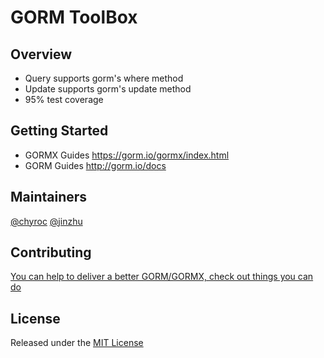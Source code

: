 # GORM ToolBox

## Overview

- Query supports gorm's where method
- Update supports gorm's update method
- 95% test coverage

## Getting Started

- GORMX Guides https://gorm.io/gormx/index.html
- GORM Guides http://gorm.io/docs

## Maintainers

[@chyroc](https://github.com/chyroc)
[@jinzhu](https://github.com/jinzhu)

## Contributing

[You can help to deliver a better GORM/GORMX, check out things you can do](https://gorm.io/contribute.html)

## License

Released under the [MIT License](https://github.com/go-gorm/gormx/blob/master/LICENSE)
